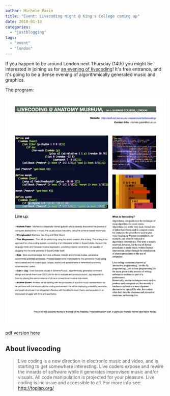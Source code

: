 ```yaml
---
author: Michele Pasin
title: "Event: Livecoding night @ King's College coming up"
date: 2010-01-10
categories: 
  - "justblogging"
tags: 
  - "event"
  - "london"
---
```


If you happen to be around London next Thursday (14th) you might be interested in joining us for [an evening of livecoding](http://staff.cch.kcl.ac.uk/~mpasin/events/livecoding/)! It's free entrance, and it's going to be a dense evening of algorithmically generated music and graphics.


The program:

![2010-11-livecoding-leaflet.npg](../assets/images/2010-11-livecoding-leaflet.png)

[pdf version here](../assets/images/2010-11-livecoding-leaflet.pdf)



## About livecoding

> Live coding is a new direction in electronic music and video, and is starting to get somewhere interesting. Live coders expose and rewire the innards of software while it generates improvised music and/or visuals. All code manipulation is projected for your pleasure. Live coding is inclusive and accessible to all. For more info see: http://toplap.org/